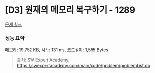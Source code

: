 # [D3] 원재의 메모리 복구하기 - 1289 

[문제 링크](https://swexpertacademy.com/main/code/problem/problemDetail.do?contestProbId=AV19AcoKI9sCFAZN) 

### 성능 요약

메모리: 19,752 KB, 시간: 131 ms, 코드길이: 1,555 Bytes



> 출처: SW Expert Academy, https://swexpertacademy.com/main/code/problem/problemList.do